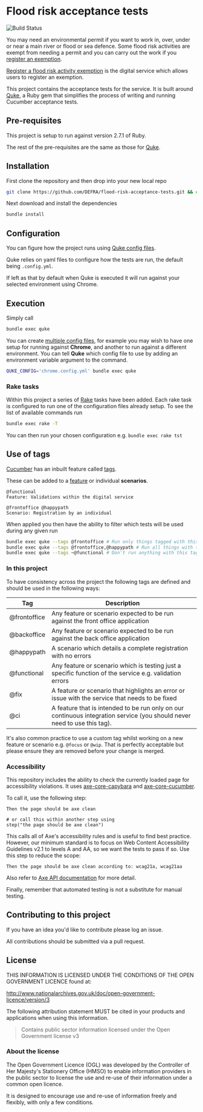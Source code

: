 # Flood risk acceptance tests

![Build Status](https://github.com/DEFRA/flood-risk-acceptance-tests/workflows/CI/badge.svg?branch=main)

You may need an environmental permit if you want to work in, over, under or near a main river or flood or sea defence. Some flood risk activities are exempt from needing a permit and you can carry out the work if you [register an exemption](https://www.gov.uk/guidance/register-your-flood-risk-exemption-environmental-permits).

[Register a flood risk activity exemption](https://register-flood-risk-exemption.service.gov.uk/) is the digital service which allows users to register an exemption.

This project contains the acceptance tests for the service. It is built around [Quke](https://github.com/DEFRA/quke), a Ruby gem that simplifies the process of writing and running Cucumber acceptance tests.

## Pre-requisites

This project is setup to run against version 2.7.1 of Ruby.

The rest of the pre-requisites are the same as those for [Quke](https://github.com/DEFRA/quke#pre-requisites).

## Installation

First clone the repository and then drop into your new local repo

```bash
git clone https://github.com/DEFRA/flood-risk-acceptance-tests.git && cd flood-risk-acceptance-tests
```

Next download and install the dependencies

```bash
bundle install
```

## Configuration

You can figure how the project runs using [Quke config files](https://github.com/DEFRA/quke#configuration).

Quke relies on yaml files to configure how the tests are run, the default being `.config.yml`.

If left as that by default when Quke is executed it will run against your selected environment using Chrome.

## Execution

Simply call

```bash
bundle exec quke
```

You can create [multiple config files](https://github.com/DEFRA/quke#multiple-configs), for example you may wish to have one setup for running against **Chrome**, and another to run against a different environment. You can tell **Quke** which config file to use by adding an environment variable argument to the command.

```bash
QUKE_CONFIG='chrome.config.yml' bundle exec quke
```

### Rake tasks

Within this project a series of [Rake](https://github.com/ruby/rake) tasks have been added. Each rake task is configured to run one of the configuration files already setup. To see the list of available commands run

```bash
bundle exec rake -T
```

You can then run your chosen configuration e.g. `bundle exec rake tst`

## Use of tags

[Cucumber](https://cucumber.io/) has an inbuilt feature called [tags](https://github.com/cucumber/cucumber/wiki/Tags).

These can be added to a [feature](https://github.com/cucumber/cucumber/wiki/Feature-Introduction) or individual **scenarios**.

```gherkin
@functional
Feature: Validations within the digital service
```

```gherkin
@frontoffice @happypath
Scenario: Registration by an individual
```

When applied you then have the ability to filter which tests will be used during any given run

```bash
bundle exec quke --tags @frontoffice # Run only things tagged with this
bundle exec quke --tags @frontoffice,@happypath # Run all things with these tags
bundle exec quke --tags ~@functional # Don't run anything with this tag (run everything else)
```

### In this project

To have consistency across the project the following tags are defined and should be used in the following ways:

|Tag|Description|
|---|---|
|@frontoffice|Any feature or scenario expected to be run against the front office application|
|@backoffice|Any feature or scenario expected to be run against the back office application|
|@happypath|A scenario which details a complete registration with no errors|
|@functional|Any feature or scenario which is testing just a specific function of the service e.g. validation errors|
|@fix|A feature or scenario that highlights an error or issue with the service that needs to be fixed|
|@ci|A feature that is intended to be run only on our continuous integration service (you should never need to use this tag).|

It's also common practice to use a custom tag whilst working on a new feature or scenario e.g. `@focus` or `@wip`. That is perfectly acceptable but please ensure they are removed before your change is merged.

### Accessibility

This repository includes the ability to check the currently loaded page for accessibility violations. It uses [axe-core-capybara](https://github.com/dequelabs/axe-core-gems/blob/develop/packages/axe-core-capybara/) and [axe-core-cucumber](https://github.com/dequelabs/axe-core-gems/blob/develop/packages/axe-core-cucumber).

To call it, use the following step:

```gherkin
Then the page should be axe clean

# or call this within another step using
step("the page should be axe clean")
```

This calls all of Axe's accessibility rules and is useful to find best practice. However, our minimum standard is to focus on Web Content Accessibility Guidelines v2.1 to levels A and AA, so we want the tests to pass if so. Use this step to reduce the scope:

```gherkin
Then the page should be axe clean according to: wcag21a, wcag21aa
```

Also refer to [Axe API documentation](https://github.com/dequelabs/axe-core/blob/develop/doc/API.md) for more detail.

Finally, remember that automated testing is not a substitute for manual testing.

## Contributing to this project

If you have an idea you'd like to contribute please log an issue.

All contributions should be submitted via a pull request.

## License

THIS INFORMATION IS LICENSED UNDER THE CONDITIONS OF THE OPEN GOVERNMENT LICENCE found at:

<http://www.nationalarchives.gov.uk/doc/open-government-licence/version/3>

The following attribution statement MUST be cited in your products and applications when using this information.

> Contains public sector information licensed under the Open Government license v3

### About the license

The Open Government Licence (OGL) was developed by the Controller of Her Majesty's Stationery Office (HMSO) to enable information providers in the public sector to license the use and re-use of their information under a common open licence.

It is designed to encourage use and re-use of information freely and flexibly, with only a few conditions.
